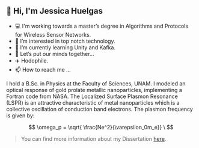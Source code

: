 ## 👋 Hi, I'm Jessica Huelgas
- 💻 I'm working towards a master’s degree in Algorithms and Protocols for Wireless Sensor Networks.
- 👀 I’m interested in top notch technology.
- 🌱 I’m currently learning Unity and Kafka.
- 🧠 Let’s put our minds together...
- ✈️ Hodophile.
- 📫 How to reach me ...


<!---
help: https://www.youtube.com/watch?v=dkE4mVhwMB4&t=318s
help https://stackedit.io/app#
help https://math.meta.stackexchange.com/questions/5020/mathjax-basic-tutorial-and-quick-reference


jhuelgam/jhuelgam is a ✨ special ✨ repository because its `README.md` (this file) appears on your GitHub profile.
You can click the Preview link to take a look at your changes.

🔑 I’m looking to collaborate on   international collaborators...
... different approaches to problem-solving
a dissertation on Optical Properties of Metallic Nanostructures
**LaTeX** mathematical expressions

I worked as scientist [here] https://www.nochedelasestrellas.org.mx/docs/int/china/2014/cartel/cartel6.pdf
--->
I hold a B.Sc. in Physics at the Faculty of Sciences, UNAM.
I modeled an optical response of gold prolate metallic nanoparticles, implementing a Fortran code from NASA.
The Localized Surface Plasmon Resonance (LSPR) is an attractive characteristic of metal nanoparticles which is a collective oscillation of conduction band electrons.
The plasmon frequency is given by:

$$
\omega_p =  \sqrt{ \frac{Ne^2}{\varepsilon_0m_e}}  \
$$

> You can find more information about my Dissertation [here](http://132.248.9.195/ptd2019/febrero/0785171/Index.html).
